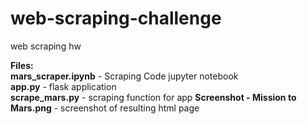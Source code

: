 # web-scraping-challenge
web scraping hw


**Files:**<br>
  **mars_scraper.ipynb** - Scraping Code jupyter notebook<br>
  **app.py** - flask application<br>
  **scrape_mars.py** - scraping function for app
  **Screenshot - Mission to Mars.png** - screenshot of resulting html page<br>